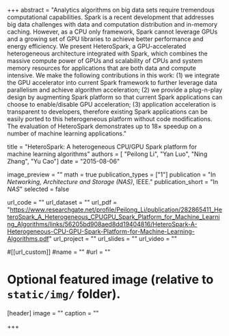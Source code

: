 +++
abstract = "Analytics algorithms on big data sets require tremendous computational capabilities. Spark is a recent development that addresses big data challenges with data and computation distribution and in-memory caching. However, as a CPU only framework, Spark cannot leverage GPUs and a growing set of GPU libraries to achieve better performance and energy efficiency. We present HeteroSpark, a GPU-accelerated heterogeneous architecture integrated with Spark, which combines the massive compute power of GPUs and scalability of CPUs and system memory resources for applications that are both data and compute intensive. We make the following contributions in this work: (1) we integrate the GPU accelerator into current Spark framework to further leverage data parallelism and achieve algorithm acceleration; (2) we provide a plug-n-play design by augmenting Spark platform so that current Spark applications can choose to enable/disable GPU acceleration; (3) application acceleration is transparent to developers, therefore existing Spark applications can be easily ported to this heterogeneous platform without code modifications. The evaluation of HeteroSpark demonstrates up to 18× speedup on a number of machine learning applications."

title = "HeteroSpark: A heterogeneous CPU/GPU Spark platform for machine learning algorithms"
authors = [ "Peilong Li", "Yan Luo", "Ning Zhang", "Yu Cao"]
date = "2015-08-06"

image_preview = ""
math = true
publication_types = ["1"]
publication = "In *Networking, Architecture and Storage (NAS)*, IEEE."
publication_short = "In *NAS*"
selected = false

url_code = ""
url_dataset = ""
url_pdf = "https://www.researchgate.net/profile/Peilong_Li/publication/282865411_HeteroSpark_A_Heterogeneous_CPUGPU_Spark_Platform_for_Machine_Learning_Algorithms/links/56205bd908aed8dd19404816/HeteroSpark-A-Heterogeneous-CPU-GPU-Spark-Platform-for-Machine-Learning-Algorithms.pdf"
url_project = ""
url_slides = ""
url_video = ""

#[[url_custom]]
#name = ""
#url = ""

# Optional featured image (relative to `static/img/` folder).
[header]
image = ""
caption = ""

+++

